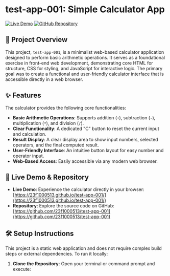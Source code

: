 # test-app-001: Simple Calculator App

[![Live Demo](https://img.shields.io/badge/Live_Demo-Access_Now-brightgreen?style=for-the-badge&logo=github)](https://23f1000513.github.io/test-app-001/)
[![GitHub Repository](https://img.shields.io/badge/GitHub_Repo-View_Code-blue?style=for-the-badge&logo=github)](https://github.com/23f1000513/test-app-001)

## 📝 Project Overview

This project, `test-app-001`, is a minimalist web-based calculator application designed to perform basic arithmetic operations. It serves as a foundational exercise in front-end web development, demonstrating core HTML for structure, CSS for styling, and JavaScript for interactive logic. The primary goal was to create a functional and user-friendly calculator interface that is accessible directly in a web browser.

## ✨ Features

The calculator provides the following core functionalities:

*   **Basic Arithmetic Operations**: Supports addition (`+`), subtraction (`-`), multiplication (`*`), and division (`/`).
*   **Clear Functionality**: A dedicated "C" button to reset the current input and calculation.
*   **Result Display**: A clear display area to show input numbers, selected operators, and the final computed result.
*   **User-Friendly Interface**: An intuitive button layout for easy number and operator input.
*   **Web-Based Access**: Easily accessible via any modern web browser.

## 🚀 Live Demo & Repository

*   **Live Demo**: Experience the calculator directly in your browser:
    [https://23f1000513.github.io/test-app-001/](https://23f1000513.github.io/test-app-001/)
*   **Repository**: Explore the source code on GitHub:
    [https://github.com/23f1000513/test-app-001](https://github.com/23f1000513/test-app-001)

## 🛠️ Setup Instructions

This project is a static web application and does not require complex build steps or external dependencies. To run it locally:

1.  **Clone the Repository**:
    Open your terminal or command prompt and execute: